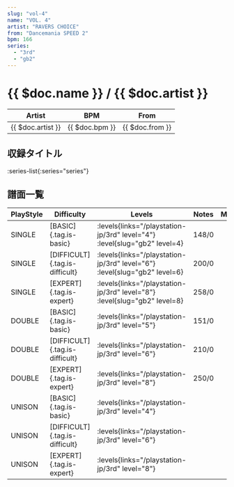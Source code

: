 ```yaml
---
slug: "vol-4"
name: "VOL. 4"
artist: "RAVERS CHOICE"
from: "Dancemania SPEED 2"
bpm: 166
series:
  - "3rd"
  - "gb2"
---
```


# {{ $doc.name }} / {{ $doc.artist }}

|Artist|BPM|From|
|------|---|----|
|{{ $doc.artist }}|{{ $doc.bpm }}|{{ $doc.from }}|

## 収録タイトル

:series-list{:series="series"}

## 譜面一覧

|PlayStyle|Difficulty|Levels|Notes|Movie|
|---------|----------|------|-----|-----|
|SINGLE|[BASIC]{.tag.is-basic}| :levels{links="/playstation-jp/3rd" level="4"} :level{slug="gb2" level=4}|148/0||
|SINGLE|[DIFFICULT]{.tag.is-difficult}| :levels{links="/playstation-jp/3rd" level="6"} :level{slug="gb2" level=6}|200/0||
|SINGLE|[EXPERT]{.tag.is-expert}| :levels{links="/playstation-jp/3rd" level="8"} :level{slug="gb2" level=8}|258/0||
|DOUBLE|[BASIC]{.tag.is-basic}| :levels{links="/playstation-jp/3rd" level="5"}|151/0||
|DOUBLE|[DIFFICULT]{.tag.is-difficult}| :levels{links="/playstation-jp/3rd" level="6"}|210/0||
|DOUBLE|[EXPERT]{.tag.is-expert}| :levels{links="/playstation-jp/3rd" level="8"}|250/0||
|UNISON|[BASIC]{.tag.is-basic}| :levels{links="/playstation-jp/3rd" level="4"}|||
|UNISON|[DIFFICULT]{.tag.is-difficult}| :levels{links="/playstation-jp/3rd" level="6"}|||
|UNISON|[EXPERT]{.tag.is-expert}| :levels{links="/playstation-jp/3rd" level="8"}|||
